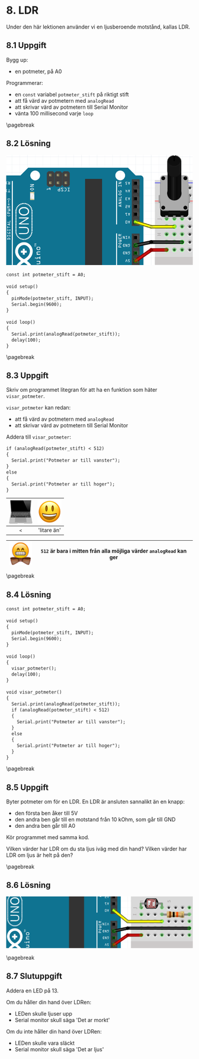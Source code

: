 # 8. LDR

Under den här lektionen använder vi en ljusberoende motstånd, kallas LDR.

## 8.1 Uppgift

Bygg up:

* en potmeter, på A0

Programmerar:

* en `const` variabel `potmeter_stift` på riktigt stift
* att få värd av potmetern med `analogRead`
* att skrivar värd av potmetern till Serial Monitor
* vänta 100 millisecond varje `loop`

\pagebreak

## 8.2 Lösning

![](08_potmeter.png)

```
const int potmeter_stift = A0;

void setup() 
{
  pinMode(potmeter_stift, INPUT);
  Serial.begin(9600);
}

void loop() 
{
  Serial.print(analogRead(potmeter_stift));
  delay(100);  
}
```

\pagebreak

## 8.3 Uppgift

Skriv om programmet litegran för att ha en funktion som häter `visar_potmeter`.

`visar_potmeter` kan redan:

* att få värd av potmetern med `analogRead`
* att skrivar värd av potmetern till Serial Monitor

Addera till `visar_potmeter`:

```
if (analogRead(potmeter_stift) < 512)
{
  Serial.print("Potmeter ar till vanster");
} 
else 
{
  Serial.print("Potmeter ar till hoger");
}
```

![Dator](EmojiComputer.png) | ![Smiley](EmojiSmiley.png)
:-------------:|:----------------------------------------:
`<`|'litare än'

![](EmojiBowtie.png) | `512` är bara i mitten från alla möjliga värder `analogRead` kan ger
:-------------:|:----------------------------------------:

\pagebreak

## 8.4 Lösning

```
const int potmeter_stift = A0;

void setup() 
{
  pinMode(potmeter_stift, INPUT);
  Serial.begin(9600);
}

void loop() 
{
  visar_potmeter();
  delay(100);  
}

void visar_potmeter() 
{
  Serial.print(analogRead(potmeter_stift));
  if (analogRead(potmeter_stift) < 512)
  {
    Serial.print("Potmeter ar till vanster");
  } 
  else 
  {
    Serial.print("Potmeter ar till hoger");
  }
}
```

\pagebreak

## 8.5 Uppgift

Byter potmeter om för en LDR.
En LDR är ansluten sannalikt än en knapp:

* den första ben åker till 5V
* den andra ben går till en motstand från 10 kOhm, som går till GND
* den andra ben går till A0

Kör programmet med samma kod.

Vilken värder har LDR om du sta ljus iväg med din hand?
Vilken värder har LDR om ljus är helt på den?

\pagebreak

## 8.6 Lösning

![](08_ldr.png)

\pagebreak

## 8.7 Slutuppgift

Addera en LED på 13.

Om du håller din hand över LDRen:

* LEDen skulle ljuser upp
* Serial monitor skull säga 'Det ar morkt'

Om du inte håller din hand över LDRen:

* LEDen skulle vara släckt
* Serial monitor skull säga 'Det ar ljus'

